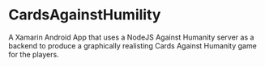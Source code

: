 # CardsAgainstHumility
A Xamarin Android App that uses a NodeJS Against Humanity server as a backend to produce a graphically realisting Cards Against Humanity game for the players.
